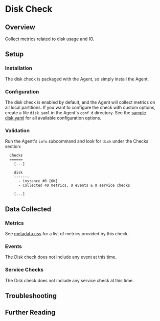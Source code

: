 # Disk Check

## Overview

Collect metrics related to disk usage and IO.

## Setup
### Installation

The disk check is packaged with the Agent, so simply install the Agent.

### Configuration

The disk check is enabled by default, and the Agent will collect metrics on all local partitions. If you want to configure the check with custom options, create a file `disk.yaml` in the Agent's `conf.d` directory. See the [sample disk.yaml](https://github.com/StackVista/sts-agent-integrations-core/blob/master/disk/conf.yaml.default) for all available configuration options.

### Validation

Run the Agent's `info` subcommand and look for `disk` under the Checks section:

```
  Checks
  ======
    [...]

    disk
    -------
      - instance #0 [OK]
      - Collected 40 metrics, 0 events & 0 service checks

    [...]
```

## Data Collected
### Metrics

See [metadata.csv](https://github.com/StackVista/sts-agent-integrations-core/blob/master/disk/metadata.csv) for a list of metrics provided by this check.

### Events
The Disk check does not include any event at this time.

### Service Checks
The Disk check does not include any service check at this time.

## Troubleshooting

## Further Reading